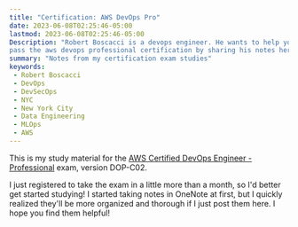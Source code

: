 ```yaml
---
title: "Certification: AWS DevOps Pro"
date: 2023-06-08T02:25:46-05:00
lastmod: 2023-06-08T02:25:46-05:00
Description: "Robert Boscacci is a devops engineer. He wants to help you \
pass the aws devops professional certification by sharing his notes here."
summary: "Notes from my certification exam studies"
keywords:
 - Robert Boscacci
 - DevOps
 - DevSecOps
 - NYC
 - New York City
 - Data Engineering
 - MLOps
 - AWS
---
```

This is my study material for the [AWS Certified DevOps Engineer - Professional](https://aws.amazon.com/certification/certified-devops-engineer-professional/) exam, version DOP-C02. 

I just registered to take the exam in a little more than a month, so I'd better get started studying! I started taking notes in OneNote at first, but I quickly realized they'll be more organized and thorough if I just post them here. I hope you find them helpful!